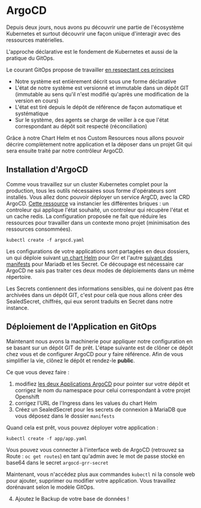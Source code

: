# ArgoCD

Depuis deux jours, nous avons pu découvrir une partie de l'écosystème Kubernetes et surtout découvrir une façon unique d'interagir avec des ressources matérielles.

L'approche déclarative est le fondement de Kubernetes et aussi de la pratique du GitOps.

Le courant GitOps propose de travailler [en respectant ces principes](https://github.com/open-gitops/documents/blob/v1.0.0/PRINCIPLES.md) 

- Notre système est entièrement décrit sous une forme déclarative
- L'état de notre système est versionné et immutable dans un dépôt GIT (immutable au sens qu'il n'est modifié qu'après une modification de la version en cours)
- L'état est tiré depuis le dépôt de référence de façon automatique et systématique
- Sur le système, des agents se charge de veiller à ce que l'état correspondant au dépôt soit respecté (réconciliation)

Grâce à notre Chart Helm et nos Custom Resources nous allons pouvoir décrire complètement notre application et la déposer dans un projet Git qui sera ensuite traité par notre contrôleur ArgoCD.

## Installation d'ArgoCD

Comme vous travaillez sur un cluster Kubernetes complet pour la production, tous les outils nécessaires sous forme d'opérateurs sont installés. Vous allez donc pouvoir déployer un service ArgCD, avec la CRD ArgoCD. [Cette ressource](/argocd/argocd.yaml) va instancier les différentes briques : un controleur qui applique l'état souhaité, un controleur qui récupère l'état et un cache redis. La configuration proposée ne fait que réduire les ressources pour travailler dans un contexte mono projet (minimisation des ressources consommées).

```
kubectl create -f argocd.yaml
```

Les configurations de votre applications sont partagées en deux dossiers, un qui déploie suivant [un chart Helm](/argocd/app/helm) pour Grr et l'autre [suivant des manifests](/argocd/app/manifests) pour Mariadb et les Secret. Ce découpage est nécessaire car ArgoCD ne sais pas traiter ces deux modes de déploiements dans un même répertoire.

Les Secrets contiennent des informations sensibles, qui ne doivent pas être archivées dans un dépôt GIT, c'est pour celà que nous allons créer des SealedSecret, chiffrés, qui eux seront traduits en Secret dans notre instance.

## Déploiement de l'Application en GitOps

Maintenant nous avons la machinerie pour appliquer notre configuration en se basant sur un dépôt GIT de prêt. L'étape suivante est de clôner ce dépôt chez vous et de configurer ArgoCD pour y faire référence. Afin de vous simplifier la vie, clônez le dépôt et rendez-le **public**.

Ce que vous devez faire :

1) modifiez [les deux Applications ArgoCD](/argocd/app/app.yaml) pour pointer sur votre dépôt et corrigez le nom du namespace pour celui correspondant à votre projet Openshift
2) corrigez l'URL de l'Ingress dans les values du chart Helm
3) Créez un SealedSecret pour les secrets de connexion à MariaDB que vous déposez dans le dossier `manifests`

Quand cela est prêt, vous pouvez déployer votre application :

```
kubectl create -f app/app.yaml
```

Vous pouvez vous connecter à l'interface web de ArgoCD (retrouvez sa Route : `oc get routes`) en tant qu'admin avec le mot de passe stocké en base64 dans le secret `argocd-grr-secret`

Maintenant, vous n'accédez plus aux commandes `kubectl` ni la console web pour ajouter, supprimer ou modifier votre application. Vous travaillez dorénavant selon le modèle GitOps.

4) Ajoutez le Backup de votre base de données !